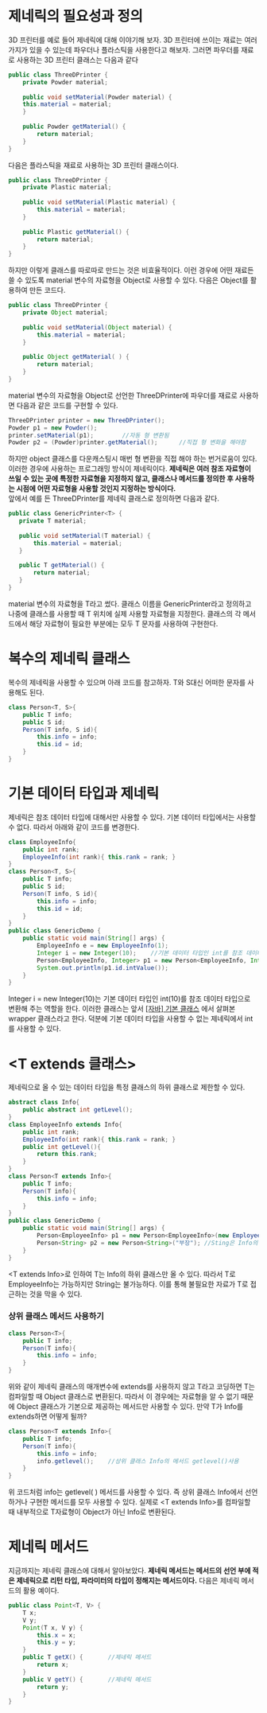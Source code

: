 # 제네릭의 필요성과 정의
3D 프린터를 예로 들어 제네릭에 대해 이야기해 보자. 3D 프린터에 쓰이는 재료는 여러 가지가 있을 수 있는데 파우더나 플라스틱을 사용한다고 해보자. 그러면 파우더를 재료로 사용하는 3D 프린터 클래스는 다음과 같다
```java 
public class ThreeDPrinter {
	private Powder material;
    
    public void setMaterial(Powder material) {
    this.material = material;
    }
    
    public Powder getMaterial() {
    	return material;
    }
}
```
다음은 플라스틱을 재료로 사용하는 3D 프린터 클래스이다.
```java
public class ThreeDPrinter {
	private Plastic material;
    
    public void setMaterial(Plastic material) {
    	this.material = material;
    }
    
    public Plastic getMaterial() {
    	return material;
    }
}
```
하지만 이렇게 클래스를 따로따로 만드는 것은 비효율적이다. 이런 경우에 어떤 재료든 쓸 수 있도록 material 변수의 자료형을 Object로 사용할 수 있다. 다음은 Object를 활용하여 만든 코드다.
```java
public class ThreeDPrinter {
	private Object material;
    
    public void setMaterial(Object material) {
    	this.material = material;
    }
    
    public Object getMaterial( ) {
    	return material;
    }
}
```
material 변수의 자료형을 Object로 선언한 ThreeDPrinter에 파우더를 재료로 사용하면 다음과 같은 코드를 구현할 수 있다.
```java
ThreeDPrinter printer = new ThreeDPrinter();
Powder p1 = new Powder();
printer.setMaterial(p1);		//자동 형 변환됨
Powder p2 = (Powder)printer.getMaterial();		//직접 형 변화을 해야함
```
하지만 object 클래스를 다운캐스팅시 매번 형 변환을 직접 해야 하는 번거로움이 있다. 이러한 경우에 사용하는 프로그래밍 방식이 제네릭이다. **제네릭은 여러 참조 자료형이 쓰일 수 있는 곳에 특정한 자료형을 지정하지 않고, 클래스나 메서드를 정의한 후 사용하는 시점에 어떤 자료형을 사용할 것인지 지정하는 방식이다.**  
 앞에서 예를 든 ThreeDPrinter를 제네릭 클래스로 정의하면 다음과 같다.
 ```java
 public class GenericPrinter<T> {
 	private T material;
    
    public void setMaterial(T material) {
    	this.material = material;
    }
    
    public T getMaterial() {
    	return material;
    }
}
```
material 변수의 자료형을 T라고 썼다. 클래스 이름을 GenericPrinter<T>라고 정의하고 나중에 클래스를 사용할 때 T 위치에 실제 사용할 자료형을 지정한다. 클래스의 각 메서드에서 해당 자료형이 필요한 부분에는 모두 T 문자를 사용하여 구현한다. 
# 복수의 제네릭 클래스
복수의 제네릭을 사용할 수 있으며 아래 코드를 참고하자. T와 S대신 어떠한 문자를 사용해도 된다.
```java
class Person<T, S>{
    public T info;
    public S id;
    Person(T info, S id){ 
        this.info = info; 
        this.id = id;
    }
}
```
# 기본 데이터 타입과 제네릭
제네릭은 참조 데이터 타입에 대해서만 사용할 수 있다. 기본 데이터 타입에서는 사용할 수 없다. 따라서 아래와 같이 코드를 변경한다.
  
```java
class EmployeeInfo{
    public int rank;
    EmployeeInfo(int rank){ this.rank = rank; }
}
class Person<T, S>{
    public T info;
    public S id;
    Person(T info, S id){ 
        this.info = info;
        this.id = id;
    }
}
public class GenericDemo {
    public static void main(String[] args) {
        EmployeeInfo e = new EmployeeInfo(1);
        Integer i = new Integer(10);	//기본 데이터 타입인 int를 참조 데이터 타입 Integer로 변환
        Person<EmployeeInfo, Integer> p1 = new Person<EmployeeInfo, Integer>(e, i);
        System.out.println(p1.id.intValue());
    }
}
```  
Integer i = new Integer(10)는 기본 데이터 타입인 int(10)를 참조 데이터 타입으로 변환해 주는 역할을 한다. 이러한 클래스는 앞서 [[자바] 기본 클래스](https://velog.io/@strangehoon/%EA%B8%B0%EB%B3%B8%ED%81%B4%EB%9E%98%EC%8A%A4) 에서 살펴본 wrapper 클래스라고 한다. 덕분에 기본 데이터 타입을 사용할 수 없는 제네릭에서 int를 사용할 수 있다. 
  
  
  
  
# <T extends 클래스>
제네릭으로 올 수 있는 데이터 타입을 특정 클래스의 하위 클래스로 제한할 수 있다. 
```java
abstract class Info{
    public abstract int getLevel();
}
class EmployeeInfo extends Info{
    public int rank;
    EmployeeInfo(int rank){ this.rank = rank; }
    public int getLevel(){
        return this.rank;
    }
}
class Person<T extends Info>{
    public T info;
    Person(T info){ 
    	this.info = info; 
    }
}
public class GenericDemo {
    public static void main(String[] args) {
        Person<EmployeeInfo> p1 = new Person<EmployeeInfo>(new EmployeeInfo(1));
        Person<String> p2 = new Person<String>("부장"); //Sting은 Info의 하위 클래스가 아니므로 Error!!
    }
}
```
<T extends Info\>로 인하여 T는 Info의 하위 클래스만 올 수 있다. 따라서 T로 EmployeeInfo는 가능하지만 String는 불가능하다. 이를 통해 불필요한 자료가 T로 접근하는 것을 막을 수 있다.  
### 상위 클래스 메서드 사용하기
```java
class Person<T>{
    public T info;
    Person(T info){ 
    	this.info = info; 
    }
}
```
위와 같이 제네릭 클래스의 매개변수에 extends를 사용하지 않고 T라고 코딩하면 T는 컴파일할 때 Object 클래스로 변환된다. 따라서 이 경우에는 자료형을 알 수 없기 때문에 Object 클래스가 기본으로 제공하는 메서드만 사용할 수 있다. 만약 T가 Info를 extends하면 어떻게 될까?

```java
class Person<T extends Info>{
    public T info;
    Person(T info){ 
    	this.info = info; 
  		info.getlevel();	//상위 클래스 Info의 메서드 getlevel()사용
    }
}
```
위 코드처럼 info는 getlevel( ) 메서드를 사용할 수 있다. 즉 상위 클래스 Info에서 선언하거나 구현한 메서드를 모두 사용할 수 있다.  실제로 <T extends Info\>를 컴파일할 때 내부적으로 T자료형이 Object가 아닌 Info로 변환된다.

# 제네릭 메서드
지금까지는 제네릭 클래스에 대해서 알아보았다. **제네릭 메서드는 메서드의 선언 부에 적은 제네릭으로 리턴 타입, 파라미터의 타입이 정해지는 메서드이다.** 다음은 제네릭 메서드의 활용 예이다.
```java
public class Point<T, V> {
	T x;
    V y;
    Point(T x, V y) {
    	this.x = x;
  		this.y = y;
    }  
    public T getX() {		//제네릭 메서드
  		return x;
    }
    public V getY() {		//제네릭 메서드
  		return y;
    }
}
